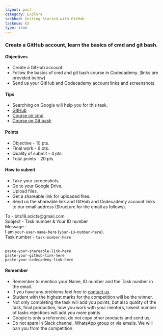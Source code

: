 ```yaml
---
layout: post
category: Explore
taskhed: Getting Started with GitHub
tasknum: E5
type: true
---
```

### Create a GitHub account, learn the basics of cmd and git bash.


#### **Objectives**

- Create a GitHub account.
- Follow the basics of cmd and git bash course in Codecademy. (links are provided below)
- Send us your GitHub and Codecademy account links and screenshots.

#### **Tips**

- Searching on Google will help you for this task.
- [GitHub](https://github.com)
- [Course on cmd](https://www.codecademy.com/learn/learn-the-command-line)
- [Course on Git bash](https://www.codecademy.com/learn/learn-git)

#### **Points**

- Objective - 10 pts.
- Final work - 6 pts.
- Quality of submit - 4 pts.
- <div class="total">Total points - 20 pts.</div>

#### **How to submit**

- Take your screenshots.
- Go to your Google Drive.
- Upload files.
- Get a shareable link for uploaded files.
- Send us the shareable link and GitHub and Codecademy account links to our email address (Structure for the email as follows).

<div class="highlightcode">
To - bits19.acicts@gmail.com
<br/>
Subject - Task number & Your ID number
<br/>
Message -
<br/>
I am <code>your-user-name-here</code> (<code>your-ID-number-here</code>).
<br/>
Task number - <code>task-number-here</code>
<br/><br/>

<code>paste-your-shareable-link-here</code>
<br/>
<code>paste-your-github-link-here</code>
<br/>
<code>paste-your-codecademy-link-here</code>
<br/>
</div>

#### **Remember**
- Remember to mention your Name, ID number and the Task number in the email.
- If you have any problems feel free to <a href="../contact.html" target="_blank">contact us</a>.
- Student with the highest marks for the competition will be the winner.
- Not only completing the task will add you points, but also quality of the task, final production, how you work with your mentors, lowest number of tasks rejections will add you more points.
- Google is only a reference, do not copy other products and send us,
- Do not spam in Slack channel, WhatsApp group or via emails. We will ban you from the competition.

